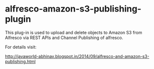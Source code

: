 alfresco-amazon-s3-publishing-plugin
====================================

This plug-in is used to upload and delete objects to Amazon S3 from Alfresco via REST APIs and Channel Publishing of alfresco.


For details visit: 




http://javaworld-abhinav.blogspot.in/2014/09/alfresco-and-amazon-s3-publishing.html


